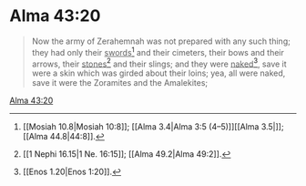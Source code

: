 # Alma 43:20

> Now the army of Zerahemnah was not prepared with any such thing; they had only their <u>swords</u>[^a] and their cimeters, their bows and their arrows, their <u>stones</u>[^b] and their slings; and they were <u>naked</u>[^c], save it were a skin which was girded about their loins; yea, all were naked, save it were the Zoramites and the Amalekites;

[Alma 43:20](https://www.churchofjesuschrist.org/study/scriptures/bofm/alma/43?lang=eng&id=p20#p20)


[^a]: [[Mosiah 10.8|Mosiah 10:8]]; [[Alma 3.4|Alma 3:5 (4–5)]][[Alma 3.5|]]; [[Alma 44.8|44:8]].  
[^b]: [[1 Nephi 16.15|1 Ne. 16:15]]; [[Alma 49.2|Alma 49:2]].  
[^c]: [[Enos 1.20|Enos 1:20]].  
